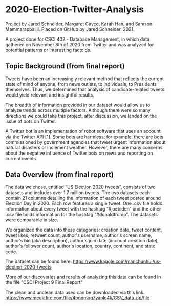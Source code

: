 # 2020-Election-Twitter-Analysis
Project by Jared Schneider, Margaret Cayce, Karah Han, and Samson Mammarappallil. Placed on GitHub by Jared Schneider, 2021.

A project done for CSCI 402 - Database Management, in which data gathered on November 8th of 2020 from Twitter and was analyzed for potential patterns or interesting factoids.

## Topic Background (from final report)
Tweets have been an increasingly relevant method that reflects the current state of mind of anyone, from news outlets, to individuals, to Presidents  themselves. Thus, we determined that analysis of candidate-related tweets would yield relevant and insightful results.

The breadth of information provided in our dataset would allow us to analyze trends across multiple factors. Although there were so many directions we could take this project, after discussion, we landed on the issue of bots on Twitter. 

A Twitter bot is an implementation of robot software that uses an account via the Twitter API [1]. Some bots are harmless; for example, there are bots commissioned by government agencies that  tweet urgent information about natural disasters or inclement weather. However, there are many concerns about the negative influence of Twitter bots on news and reporting on current events.

## Data Overview (from final report)
The data we chose, entitled “US Election 2020 tweets”, consists of two datasets and includes over 1.7 million tweets. The two datasets each contain 21 columns detailing the information of each tweet posted around Election Day in 2020. Each row features a single tweet. One .csv file holds information about every tweet with the hashtag “#joebiden” and the other .csv file holds information for the hashtag “#donaldtrump”. The datasets were comparable in size.

We organized the data into these categories: creation date, tweet content, tweet likes, retweet count, author's username, author's screen name, author's bio (aka description), author's join date (account creation date), author's follower count, author's location, country, continent, and state code.

The dataset can be found here: https://www.kaggle.com/manchunhui/us-election-2020-tweets

More of our discoveries and results of analyzing this data can be found in the file "CSCI Project 9 Final Report"

The clean and unclean data used can be downloaded via this link.
https://www.mediafire.com/file/4bnqmoq7yapkj4k/CSV_data.zip/file
